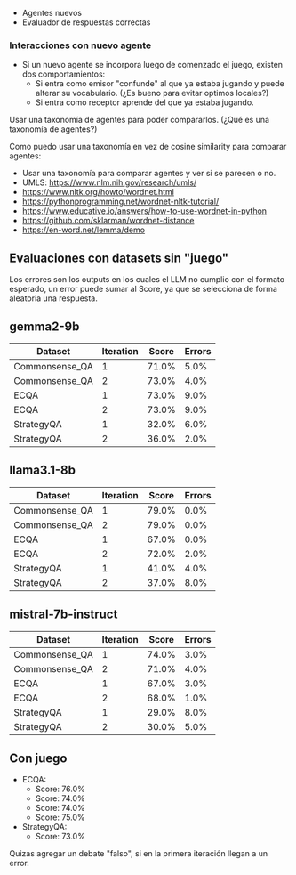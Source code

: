 - Agentes nuevos
- Evaluador de respuestas correctas

### Interacciones con nuevo agente

- Si un nuevo agente se incorpora luego de comenzado el juego, existen dos comportamientos:
  - Si entra como emisor "confunde" al que ya estaba jugando y puede alterar su vocabulario. (¿Es bueno para evitar optimos locales?)
  - Si entra como receptor aprende del que ya estaba jugando.

Usar una taxonomía de agentes para poder compararlos. (¿Qué es una taxonomía de agentes?)

Como puedo usar una taxonomía en vez de cosine similarity para comparar agentes:

- Usar una taxonomía para comparar agentes y ver si se parecen o no.
- UMLS: https://www.nlm.nih.gov/research/umls/
- https://www.nltk.org/howto/wordnet.html
- https://pythonprogramming.net/wordnet-nltk-tutorial/
- https://www.educative.io/answers/how-to-use-wordnet-in-python
- https://github.com/sklarman/wordnet-distance
- https://en-word.net/lemma/demo


## Evaluaciones con datasets sin "juego"

Los errores son los outputs en los cuales el LLM no cumplio con el formato esperado, un error puede sumar al Score, ya que se selecciona de forma aleatoria una respuesta.

## gemma2-9b

| Dataset         | Iteration | Score |Errors|
|-----------------|-----------|-------|------|
| Commonsense_QA  | 1         | 71.0% | 5.0% |
| Commonsense_QA  | 2         | 73.0% | 4.0% |
| ECQA            | 1         | 73.0% | 9.0% |
| ECQA            | 2         | 73.0% | 9.0% |
| StrategyQA      | 1         | 32.0% | 6.0% |
| StrategyQA      | 2         | 36.0% | 2.0% |

## llama3.1-8b

| Dataset         | Iteration | Score |Errors|
|-----------------|-----------|-------|------|
| Commonsense_QA  | 1         | 79.0% | 0.0% |
| Commonsense_QA  | 2         | 79.0% | 0.0% |
| ECQA            | 1         | 67.0% | 0.0% |
| ECQA            | 2         | 72.0% | 2.0% |
| StrategyQA      | 1         | 41.0% | 4.0% |
| StrategyQA      | 2         | 37.0% | 8.0% |

## mistral-7b-instruct

| Dataset         | Iteration | Score | Errors |
|-----------------|-----------|-------|--------|
| Commonsense_QA  | 1         | 74.0% | 3.0%   |
| Commonsense_QA  | 2         | 71.0% | 4.0%   |
| ECQA            | 1         | 67.0% | 3.0%   |
| ECQA            | 2         | 68.0% | 1.0%   |
| StrategyQA      | 1         | 29.0% | 8.0%   |
| StrategyQA      | 2         | 30.0% | 5.0%   |




## Con juego
- ECQA:
  - Score: 76.0%
  - Score: 74.0%
  - Score: 74.0%
  - Score: 75.0%
- StrategyQA:
  - Score: 73.0%

Quizas agregar un debate "falso", si en la primera iteración llegan a un error.
